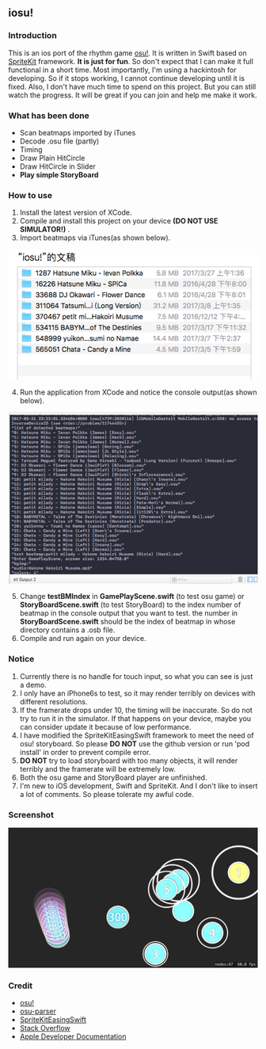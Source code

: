 ## iosu!
### Introduction
This is an ios port of the rhythm game [osu!](https://osu.ppy.sh). It is written in Swift based on [SpriteKit](https://developer.apple.com/spritekit/) framework. **It is just for fun**. So don't expect that I can make it full functional in a short time. Most importantly, I'm using a hackintosh for developing. So if it stops working, I cannot continue developing until it is fixed. Also, I don't have much time to spend on this project. But you can still watch the progress. It will be great if you can join and help me make it work.
### What has been done
 - Scan beatmaps imported by iTunes
 - Decode .osu file (partly)
 - Timing
 - Draw Plain HitCircle
 - Draw HitCircle in Slider
 - **Play simple StoryBoard**
### How to use
1. Install the latest version of XCode.
2. Compile and install this project on your device **(DO NOT USE SIMULATOR!)** .
3. Import beatmaps via iTunes(as shown below).

![](screenshots/import.png)

4. Run the application from XCode and notice the console output(as shown below).

![](screenshots/console.png)

5. Change **testBMIndex** in **GamePlayScene.swift** (to test osu game) or **StoryBoardScene.swift** (to test StoryBoard) to the index number of beatmap in the console output that you want to test. the number in **StoryBoardScene.swift** should be the index of beatmap in whose directory contains a .osb file.
6. Compile and run again on your device.
### Notice
1. Currently there is no handle for touch input, so what you can see is just a demo.
2. I only have an iPhone6s to test, so it may render terribly on devices with different resolutions.
3. If the framerate drops under 10, the timing will be inaccurate. So do not try to run it in the simulator. If that happens on your device, maybe you can consider update it because of low performance.
4. I have modified the SpriteKitEasingSwift framework to meet the need of osu! storyboard. So please **DO NOT** use the github version or run 'pod install' in order to prevent compile error.
5. **DO NOT** try to load storyboard with too many objects, it will render terribly and the framerate will be extremely low.
6. Both the osu game and StoryBoard player are unfinished.
7. I'm new to iOS development, Swift and SpriteKit. And I don't like to insert a lot of comments. So please tolerate my awful code.
### Screenshot

![](screenshots/run.png)

### Credit
 - [osu!](https://osu.ppy.sh)
 - [osu-parser](https://github.com/nojhamster/osu-parser)
 - [SpriteKitEasingSwift](https://github.com/craiggrummitt/SpriteKitEasingSwift)
 - [Stack Overflow](http://stackoverflow.com)
 - [Apple Developer Documentation](https://developer.apple.com/reference/)
